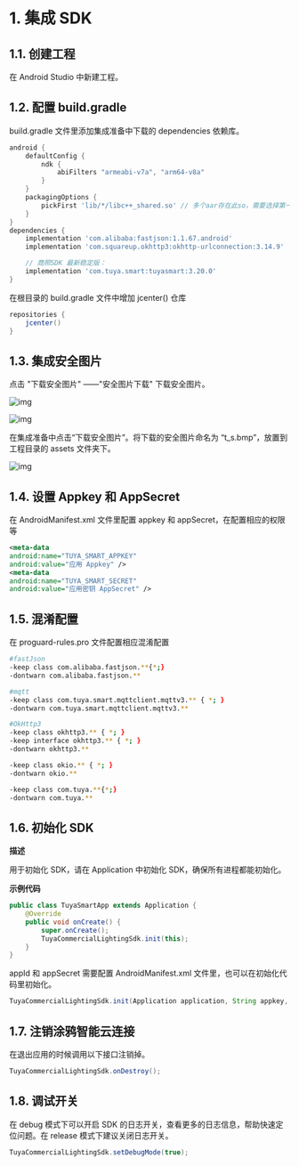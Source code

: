 # 1. 集成 SDK

## 1.1. 创建工程

在 Android Studio 中新建工程。

## 1.2. 配置 build.gradle

build.gradle 文件里添加集成准备中下载的 dependencies 依赖库。

```groovy
android {
    defaultConfig {
        ndk {
            abiFilters "armeabi-v7a", "arm64-v8a"
        }
    }
    packagingOptions {
        pickFirst 'lib/*/libc++_shared.so' // 多个aar存在此so，需要选择第一个
    }
}
dependencies {
    implementation 'com.alibaba:fastjson:1.1.67.android'
    implementation 'com.squareup.okhttp3:okhttp-urlconnection:3.14.9'

    // 商照SDK 最新稳定版：
    implementation 'com.tuya.smart:tuyasmart:3.20.0'
}
```

在根目录的 build.gradle 文件中增加 jcenter() 仓库

```groovy
repositories {
    jcenter()
}
```



## 1.3. 集成安全图片

点击 "下载安全图片" ——"安全图片下载" 下载安全图片。

![img](https://tuyainc.github.io/tuyasmart_home_android_sdk_doc/zh-hans/resource/images/download_t_s.png)

![img](https://tuyainc.github.io/tuyasmart_home_android_sdk_doc/zh-hans/resource/images/download_t_s_1.png)

在集成准备中点击“下载安全图片”。将下载的安全图片命名为 “t_s.bmp”，放置到工程目录的 assets 文件夹下。

![img](https://tuyainc.github.io/tuyasmart_home_android_sdk_doc/zh-hans/resource/images/addt_s.png)

## 1.4. 设置 Appkey 和 AppSecret

在 AndroidManifest.xml 文件里配置 appkey 和 appSecret，在配置相应的权限等

```xml
<meta-data
android:name="TUYA_SMART_APPKEY"
android:value="应用 Appkey" />
<meta-data
android:name="TUYA_SMART_SECRET"
android:value="应用密钥 AppSecret" />
```

## 1.5. 混淆配置

在 proguard-rules.pro 文件配置相应混淆配置

```bash
#fastJson
-keep class com.alibaba.fastjson.**{*;}
-dontwarn com.alibaba.fastjson.**

#mqtt
-keep class com.tuya.smart.mqttclient.mqttv3.** { *; }
-dontwarn com.tuya.smart.mqttclient.mqttv3.**

#OkHttp3
-keep class okhttp3.** { *; }
-keep interface okhttp3.** { *; }
-dontwarn okhttp3.**

-keep class okio.** { *; }
-dontwarn okio.**

-keep class com.tuya.**{*;}
-dontwarn com.tuya.**
```

## 1.6. 初始化 SDK

**描述**

用于初始化 SDK，请在 Application 中初始化 SDK，确保所有进程都能初始化。

**示例代码**

```java
public class TuyaSmartApp extends Application {
    @Override
    public void onCreate() {
        super.onCreate();
        TuyaCommercialLightingSdk.init(this);
    }
}
```

appId 和 appSecret 需要配置 AndroidManifest.xml 文件里，也可以在初始化代码里初始化。

```java
TuyaCommercialLightingSdk.init(Application application, String appkey, String appSerect)
```

## 1.7. 注销涂鸦智能云连接

在退出应用的时候调用以下接口注销掉。

```java
TuyaCommercialLightingSdk.onDestroy();
```

## 1.8. 调试开关

在 debug 模式下可以开启 SDK 的日志开关，查看更多的日志信息，帮助快速定位问题。在 release 模式下建议关闭日志开关。

```java
TuyaCommercialLightingSdk.setDebugMode(true);
```